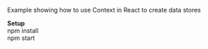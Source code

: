 Example showing how to use Context in React to create data stores

<b>Setup</b> <br/>
npm install <br/>
npm start
